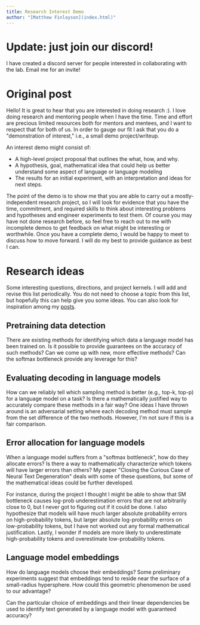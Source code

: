 ```yaml
---
title: Research Interest Demo
author: "[Matthew Finlayson](index.html)"
---
```


# Update: just join our discord!

I have created a discord server for people interested in collaborating with the lab. 
Email me for an invite!

# Original post

Hello! It is great to hear that you are interested in doing research :).
I love doing research and mentoring people when I have the time. 
Time and effort are precious limited resources both for mentors and mentees,
and I want to respect that for both of us. 
In order to gauge our fit I ask that you do a "demonstration of interest,"
i.e., a small demo project/writeup. 

An interest demo might consist of:

- A high-level project proposal that outlines the what, how, and why.
- A hypothesis, goal, mathematical idea that could help us better understand some aspect of language or language modeling
- The results for an initial experiment, with an interpretation and ideas for next steps.

The point of the demo is to show me that you are able to carry out a mostly-independent research project,
so I will look for evidence that you have the time, commitment, and required skills 
to think about interesting problems and hypotheses and engineer experiments to test them.
Of course you may have not done research before, 
so feel free to reach out to me with incomplete demos to get feedback on what might be interesting or worthwhile.
Once you have a complete demo, I would be happy to meet to discuss how to move forward. 
I will do my best to provide guidance as best I can.

# Research ideas

Some interesting questions, directions, and project kernels. I will add and revise this list periodically.
You do not need to choose a topic from this list, but hopefully this can help give you some ideas.
You can also look for inspiration among my [posts](index.html#posts).

## Pretraining data detection

There are existing methods for identifying which data a language model has been trained on. 
Is it possible to provide guarantees on the accuracy of such methods?
Can we come up with new, more effective methods?
Can the softmax bottleneck provide any leverage for this?

## Evaluating decoding in language models

How can we reliably tell which sampling method is better (e.g., top-k, top-p) for a language model on a task?
Is there a mathematically justified way to accurately compare these methods in a fair way?
One ideas I have thrown around is an adversarial setting where each decoding method must sample from the set difference of the two methods.
However, I'm not sure if this is a fair comparison.

## Error allocation for language models

When a language model suffers from a "softmax bottleneck", how do they allocate errors?
Is there a way to mathematically characterize which tokens will have larger errors than others?
My paper "Closing the Curious Case of Neural Text Degeneration" deals with some of these questions,
but some of the mathematical ideas could be further developed. 

For instance, during the project I thought I might be able to show that SM bottleneck causes log-prob underestimation errors that are not arbitrarily close to 0, but I never got to figuring out if it could be done.
I also hypothesize that models will have much larger absolute probability errors on high-probability tokens,
but larger absolute log-probability errors on low-probability tokens, but I have not worked out any formal mathematical justification.
Lastly, I wonder if models are more likely to underestimate high-probability tokens and overestimate low-probability tokens.

## Language model embeddings

How do language models choose their embeddings?
Some preliminary experiments suggest that embeddings tend to reside near the surface of a small-radius hypersphere.
How could this geometric phenomenon be used to our advantage?

Can the particular choice of embeddings and their linear dependencies be used to identify text generated by a language model with guaranteed accuracy?
